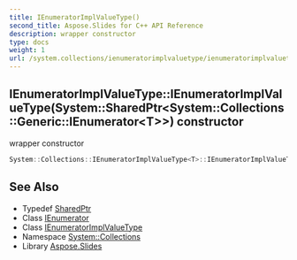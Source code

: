 ```yaml
---
title: IEnumeratorImplValueType()
second_title: Aspose.Slides for C++ API Reference
description: wrapper constructor
type: docs
weight: 1
url: /system.collections/ienumeratorimplvaluetype/ienumeratorimplvaluetype/
---
```

## IEnumeratorImplValueType::IEnumeratorImplValueType(System::SharedPtr\<System::Collections::Generic::IEnumerator\<T\>\>) constructor


wrapper constructor

```cpp
System::Collections::IEnumeratorImplValueType<T>::IEnumeratorImplValueType(System::SharedPtr<System::Collections::Generic::IEnumerator<T>> enumerator)
```

## See Also

* Typedef [SharedPtr](../../../system/sharedptr/)
* Class [IEnumerator](../../../system.collections.generic/ienumerator/)
* Class [IEnumeratorImplValueType](../)
* Namespace [System::Collections](../../)
* Library [Aspose.Slides](../../../)